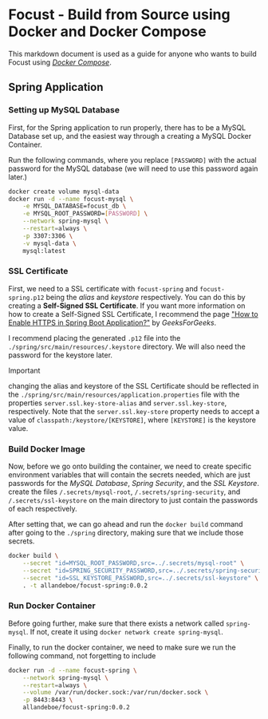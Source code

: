 # Focust - Build from Source using Docker and Docker Compose
This markdown document is used as a guide for anyone who wants to build Focust using [*Docker Compose*](https://github.com/docker/compose).

## Spring Application

### Setting up MySQL Database
First, for the Spring application to run properly, there has to be a MySQL Database set up, and the easiest way through a creating a MySQL Docker Container.

Run the following commands, where you replace `[PASSWORD]` with the actual password for the MySQL database (we will need to use this password again later.)

```sh
docker create volume mysql-data
docker run -d --name focust-mysql \
    -e MYSQL_DATABASE=focust_db \
    -e MYSQL_ROOT_PASSWORD=[PASSWORD] \
    --network spring-mysql \
    --restart=always \
    -p 3307:3306 \
    -v mysql-data \
    mysql:latest
```

### SSL Certificate
First, we need to a SSL certificate with `focust-spring` and `focust-spring.p12` being the *alias* and *keystore* respectively. You can do this by creating a **Self-Signed SSL Certificate**. If you want more information on how to create a Self-Signed SSL Certificate, I recommend the page ["How to Enable HTTPS in Spring Boot Application?"](https://www.geeksforgeeks.org/how-to-enable-https-in-spring-boot-application/) by *GeeksForGeeks*.

I recommend placing the generated `.p12` file into the `./spring/src/main/resources/.keystore` directory. We will also need the password for the keystore later.

> [!IMPORTANT]
> changing the alias and keystore of the SSL Certificate should be reflected in the `./spring/src/main/resources/application.properties` file with the properties `server.ssl.key-store-alias` and `server.ssl.key-store`, respectively. Note that the `server.ssl.key-store` property needs to accept a value of `classpath:/keystore/[KEYSTORE]`, where `[KEYSTORE]` is the keystore value.

### Build Docker Image
Now, before we go onto building the container, we need to create specific environment variables that will contain the secrets needed, which are just passwords for the *MySQL Database*, *Spring Security*, and the *SSL Keystore*. create the files `/.secrets/mysql-root`, `/.secrets/spring-security`, and `/.secrets/ssl-keystore` on the main directory to just contain the passwords of each respectively.

After setting that, we can go ahead and run the `docker build` command after going to the `./spring` directory, making sure that we include those secrets.

```sh
docker build \
    --secret "id=MYSQL_ROOT_PASSWORD,src=../.secrets/mysql-root" \
    --secret "id=SPRING_SECURITY_PASSWORD,src=../.secrets/spring-security" \
    --secret "id=SSL_KEYSTORE_PASSWORD,src=../.secrets/ssl-keystore" \
    . -t allandeboe/focust-spring:0.0.2
```

### Run Docker Container
Before going further, make sure that there exists a network called `spring-mysql`. If not, create it using `docker network create spring-mysql`. 

Finally, to run the docker container, we need to make sure we run the following command, not forgetting to include 

```sh
docker run -d --name focust-spring \
    --network spring-mysql \
    --restart=always \
    --volume /var/run/docker.sock:/var/run/docker.sock \
    -p 8443:8443 \
    allandeboe/focust-spring:0.0.2
```